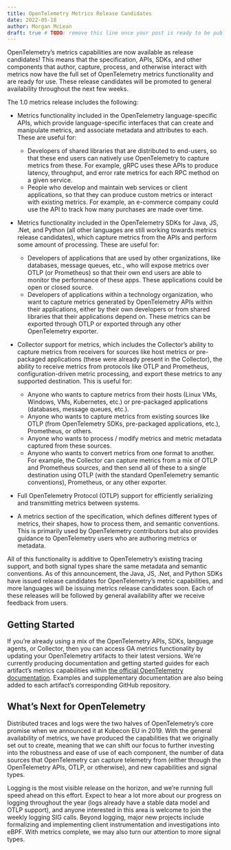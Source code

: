 ```yaml
---
title: OpenTelemetry Metrics Release Candidates
date: 2022-05-18
author: Morgan McLean
draft: true # TODO: remove this line once your post is ready to be published
---
```


OpenTelemetry’s metrics capabilities are now available as release candidates! This means that the specification, APIs, SDKs, and other components that author, capture, process, and otherwise interact with metrics now have the full set of OpenTelemetry metrics functionality and are ready for use. These release candidates will be promoted to general availability throughout the next few weeks.

The 1.0 metrics release includes the following:

- Metrics functionality included in the OpenTelemetry language-specific APIs, which provide language-specific interfaces that can create and manipulate metrics, and associate metadata and attributes to each. These are useful for:
    - Developers of shared libraries that are distributed to end-users, so that these end users can natively use OpenTelemetry to capture metrics from these. For example, gRPC uses these APIs to produce latency, throughput, and error rate metrics for each RPC method on a given service.
    - People who develop and maintain web services or client applications, so that they can produce custom metrics or interact with existing metrics. For example, an e-commerce company could use the API to track how many purchases are made over time.
    
- Metrics functionality included in the OpenTelemetry SDKs for Java, JS, .Net, and Python (all other languages are still working towards metrics release candidates), which capture metrics from the APIs and perform some amount of processing. These are useful for:
    - Developers of applications that are used by other organizations, like databases, message queues, etc., who will expose metrics over OTLP (or Prometheus) so that their own end users are able to monitor the performance of these apps. These applications could be open or closed source.
    - Developers of applications within a technology organization, who want to capture metrics generated by OpenTelemetry APIs within their applications, either by their own developers or from shared libraries that their applications depend on. These metrics can be exported through OTLP or exported through any other OpenTelemetry exporter.
    
- Collector support for metrics, which includes the Collector’s ability to capture metrics from receivers for sources like host metrics or pre-packaged applications (these were already present in the Collector), the ability to receive metrics from protocols like OTLP and Prometheus, configuration-driven metric processing, and export these metrics to any supported destination. This is useful for:
    - Anyone who wants to capture metrics from their hosts (Linux VMs, Windows, VMs, Kubernetes, etc.) or pre-packaged applications (databases, message queues, etc.).
    - Anyone who wants to capture metrics from existing sources like OTLP (from OpenTelemetry SDKs, pre-packaged applications, etc.), Prometheus, or others.
    - Anyone who wants to process / modify metrics and metric metadata captured from these sources.
    - Anyone who wants to convert metrics from one format to another. For example, the Collector can capture metrics from a mix of OTLP and Prometheus sources, and then send all of these to a single destination using OTLP (with the standard OpenTelemetry semantic conventions), Prometheus, or any other exporter.
    
- Full OpenTelemetry Protocol (OTLP) support for efficiently serializing and transmitting metrics between systems.
- A metrics section of the specification, which defines different types of metrics, their shapes, how to process them, and semantic conventions. This is primarily used by OpenTelemetry contributors but also provides guidance to OpenTelemetry users who are authoring metrics or metadata.

All of this functionality is additive to OpenTelemetry’s existing tracing support, and both signal types share the same metadata and semantic conventions. As of this announcement, the Java, JS, .Net, and Python SDKs have issued release candidates for OpenTelemetry’s metric capabilities, and more languages will be issuing metrics release candidates soon. Each of these releases will be followed by general availability after we receive feedback from users.

## Getting Started
If you’re already using a mix of the OpenTelemetry APIs, SDKs, language agents, or Collector, then you can access GA metrics functionality by updating your OpenTelemetry artifacts to their latest versions. We're currently producing documentation and getting started guides for each artifact’s metrics capabilities within [the official OpenTelemetry documentation](../../../docs). Examples and supplementary documentation are also being added to each artifact’s corresponding GitHub repository.

## What’s Next for OpenTelemetry
Distributed traces and logs were the two halves of OpenTelemetry’s core promise when we announced it at Kubecon EU in 2019. With the general availability of metrics, we have produced the capabilities that we originally set out to create, meaning that we can shift our focus to further investing into the robustness and ease of use of each component, the number of data sources that OpenTelemetry can capture telemetry from (either through the OpenTelemetry APIs, OTLP, or otherwise), and new capabilities and signal types.

Logging is the most visible release on the horizon, and we’re running full speed ahead on this effort. Expect to hear a lot more about our progress on logging throughout the year (logs already have a stable data model and OTLP support), and anyone interested in this area is welcome to join the weekly logging SIG calls. Beyond logging, major new projects include formalizing and implementing client instrumentation and investigations into eBPF. With metrics complete, we may also turn our attention to more signal types.
